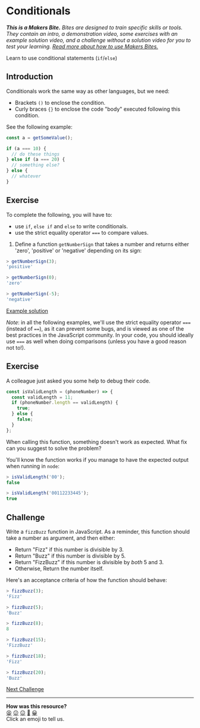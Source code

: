 # Conditionals

_**This is a Makers Bite.** Bites are designed to train specific skills or tools. They
contain an intro, a demonstration video, some exercises with an example solution video,
and a challenge without a solution video for you to test your learning. [Read more about
how to use Makers
Bites.](https://github.com/makersacademy/course/blob/main/labels/bites.md)_

Learn to use conditional statements (`if`/`else`)

## Introduction

Conditionals work the same way as other languages, but we need:

- Brackets `()` to enclose the condition.
- Curly braces `{}` to enclose the code "body" executed following this condition.

See the following example:

```js
const a = getSomeValue();

if (a === 10) {
  // do these things
} else if (a === 20) {
  // something else?
} else {
  // whatever
}
```

## Exercise

To complete the following, you will have to:

- use `if`, `else if` and `else` to write conditionals.
- use the strict equality operator `===` to compare values.

1. Define a function `getNumberSign` that takes a number and returns either 'zero',
   'positive' or 'negative' depending on its sign:

```javascript
> getNumberSign(3);
'positive'

> getNumberSign(0);
'zero'

> getNumberSign(-5);
'negative'
```

[Example solution](https://www.youtube.com/watch?v=pT9kAUK_kmY)

_Note_: in all the following examples, we'll use the strict equality operator `===`
(instead of `==`), as it can prevent some bugs, and is viewed as one of the best practices
in the JavaScript community. In your code, you should ideally use `===` as well when doing
comparisons (unless you have a good reason not to!).

## Exercise

A colleague just asked you some help to debug their code.

```javascript
const isValidLength = (phoneNumber) => {
  const validLength = 11;
  if (phoneNumber.length == validLength) {
    true;
  } else {
    false;
  }
};
```

When calling this function, something doesn't work as expected. What fix can you suggest
to solve the problem?

You'll know the function works if you manage to have the expected output when running in
`node`:

```javascript
> isValidLength('00');
false

> isValidLength('00112233445');
true
```

## Challenge

Write a `fizzBuzz` function in JavaScript. As a reminder, this function should take a
number as argument, and then either:

- Return "Fizz" if this number is divisible by 3.
- Return "Buzz" if this number is divisible by 5.
- Return "FizzBuzz" if this number is divisible by _both_ 5 and 3.
- Otherwise, Return the number itself.

Here's an acceptance criteria of how the function should behave:

```js
> fizzBuzz(3);
'Fizz'

> fizzBuzz(5);
'Buzz'

> fizzBuzz(8);
8

> fizzBuzz(15);
'FizzBuzz'

> fizzBuzz(18);
'Fizz'

> fizzBuzz(20);
'Buzz'
```

[Next Challenge](06_loops.md)

<!-- BEGIN GENERATED SECTION DO NOT EDIT -->

---

**How was this resource?**  
[😫](https://airtable.com/shrUJ3t7KLMqVRFKR?prefill_Repository=makersacademy%2Fjavascript-fundamentals&prefill_File=bites%2F05_conditionals.md&prefill_Sentiment=😫) [😕](https://airtable.com/shrUJ3t7KLMqVRFKR?prefill_Repository=makersacademy%2Fjavascript-fundamentals&prefill_File=bites%2F05_conditionals.md&prefill_Sentiment=😕) [😐](https://airtable.com/shrUJ3t7KLMqVRFKR?prefill_Repository=makersacademy%2Fjavascript-fundamentals&prefill_File=bites%2F05_conditionals.md&prefill_Sentiment=😐) [🙂](https://airtable.com/shrUJ3t7KLMqVRFKR?prefill_Repository=makersacademy%2Fjavascript-fundamentals&prefill_File=bites%2F05_conditionals.md&prefill_Sentiment=🙂) [😀](https://airtable.com/shrUJ3t7KLMqVRFKR?prefill_Repository=makersacademy%2Fjavascript-fundamentals&prefill_File=bites%2F05_conditionals.md&prefill_Sentiment=😀)  
Click an emoji to tell us.

<!-- END GENERATED SECTION DO NOT EDIT -->
